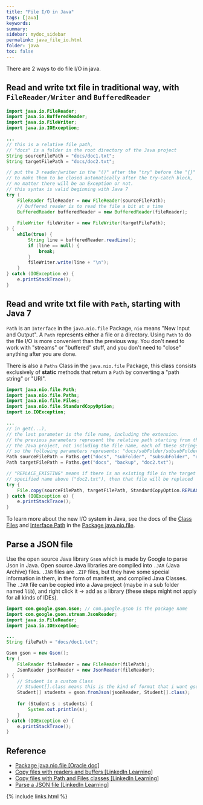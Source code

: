 ```yaml
---
title: "File I/O in Java"
tags: [java]
keywords:
summary:
sidebar: mydoc_sidebar
permalink: java_file_io.html
folder: java
toc: false
---
```

There are 2 ways to do file I/O in java.

## Read and write txt file in traditional way, with `FileReader/Writer` and `BufferedReader`
```java
import java.io.FileReader;
import java.io.BufferedReader;
import java.io.FileWriter;
import java.io.IOException;

...
// this is a relative file path,
// "docs" is a folder in the root directory of the Java project
String sourceFilePath = "docs/doc1.txt";
String targetFilePath = "docs/doc2.txt";

// put the 3 reader/writer in the "()" after the "try" before the "{}" is
// to make them to be closed automatically after the try-catch block,
// no matter there will be an Exception or not.
// this syntax is valid beginning with Java 7
try (
    FileReader fileReader = new FileReader(sourceFilePath);
    // buffered reader is to read the file a bit at a time
    BufferedReader bufferedReader = new BufferedReader(fileReader);
    
    FileWriter fileWriter = new FileWriter(targetFilePath);
) {
    while(true) {
        String line = bufferedReader.readLine();
        if (line == null) {
            break;
        }
        fileWriter.write(line + "\n");
    }
} catch (IOException e) {
    e.printStackTrace();
}
```

## Read and write txt file with `Path`, starting with Java 7
`Path` is an `Interface` in the `java.nio.file` Package, `nio` means "New Input and Output". A `Path` represents either a file or a directory. Using `Path` to do the file I/O is more convenient than the previous way. You don't need to work with "streams" or "buffered" stuff, and you don't need to "close" anything after you are done.

There is also a `Paths` Class in the `java.nio.file` Package, this class consists exclusively of **static** methods that return a `Path` by converting a "path string" or "URI".

```java
import java.nio.file.Path;
import java.nio.file.Paths;
import java.nio.file.Files;
import java.nio.file.StandardCopyOption;
import io.IOException;

...
// in get(...), 
// the last parameter is the file name, including the extension.
// the previous parameters represent the relative path starting from the root directory of
// the Java project, not including the file name, each of these strings represents a folder name.
// so the following parameters represents: "docs/subFolder/subsubFolder/doc1.txt":
Path sourceFilePath = Paths.get("docs", "subFolder", "subsubFolder", "doc1.txt");
Path targetFilePath = Paths.get("docs", "backup", "doc2.txt");

// "REPLACE_EXISTING" means if there is an existing file in the target path with the file name
// specified name above ("doc2.txt"), then that file will be replaced
try { 
    File.copy(sourceFilePath, targetFilePath, StandardCopyOption.REPLACE_EXISTING);
} catch (IOException e) {
    e.printStackTrace();
}
```

To learn more about the new I/O system in Java, see the docs of the [Class Files](https://docs.oracle.com/javase/7/docs/api/java/nio/file/Files.html) and [Interface Path](https://docs.oracle.com/javase/7/docs/api/java/nio/file/Path.html) in the [Package java.nio.file](https://docs.oracle.com/javase/7/docs/api/java/nio/file/package-summary.html).

## Parse a JSON file
Use the open source Java library `Gson` which is made by Google to parse Json in Java. Open source Java libraries are compiled into `.JAR` (Java Archive) files. `.JAR` files are `.ZIP` files, but they have some special information in them, in the form of manifest, and compiled Java Classes. The `.JAR` file can be copied into a Java project (maybe in a sub folder named `lib`), and right click it -> add as a library (these steps might not apply for all kinds of IDEs). 
```java
import com.google.gson.Gson; // com.google.gson is the package name
import com.google.gson.stream.JsonReader;
import java.io.FileReader;
import java.io.IOException;

...
String filePath = "docs/doc1.txt";

Gson gson = new Gson();
try (
    FileReader fileReader = new FileReader(filePath);
    JsonReader jsonReader = new JsonReader(fileReader);
) {
    // Student is a custom Class
    // Student[].class means this is the kind of format that i want gson to pass into
    Student[] students = gson.fromJson(jsonReader, Student[].class);
    
    for (Student s : students) {
        System.out.println(s);
    }
} catch (IOException e) {
    e.printStackTrace();
}
```

## Reference
* [Package java.nio.file [Oracle doc]](https://docs.oracle.com/javase/7/docs/api/java/nio/file/package-summary.html)
* [Copy files with readers and buffers [LinkedIn Learning]](https://www.linkedin.com/learning/java-essential-training-objects-and-apis/copy-files-with-readers-and-buffers)
* [Copy files with Path and Files classes [LinkedIn Learning]](https://www.linkedin.com/learning/java-essential-training-objects-and-apis/copy-files-with-path-and-files-classes)
* [Parse a JSON file [LinkedIn Learning]](https://www.linkedin.com/learning/java-essential-training-objects-and-apis/parse-a-json-file)



{% include links.html %}

